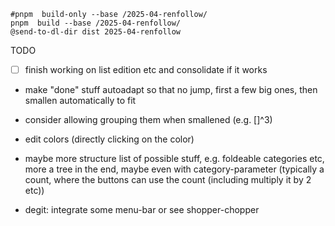 
~~~
#pnpm  build-only --base /2025-04-renfollow/
pnpm  build --base /2025-04-renfollow/
@send-to-dl-dir dist 2025-04-renfollow
~~~

TODO

- [ ] finish working on list edition etc and consolidate if it works
- make "done" stuff autoadapt so that no jump, first a few big ones, then smallen automatically to fit
- consider allowing grouping them when smallened (e.g. []^3)
- edit colors (directly clicking on the color)
- maybe more structure list of possible stuff, e.g. foldeable categories etc, more a tree in the end, maybe even with category-parameter (typically a count, where the buttons can use the count (including multiply it by 2 etc))

- degit: integrate some menu-bar or see shopper-chopper

